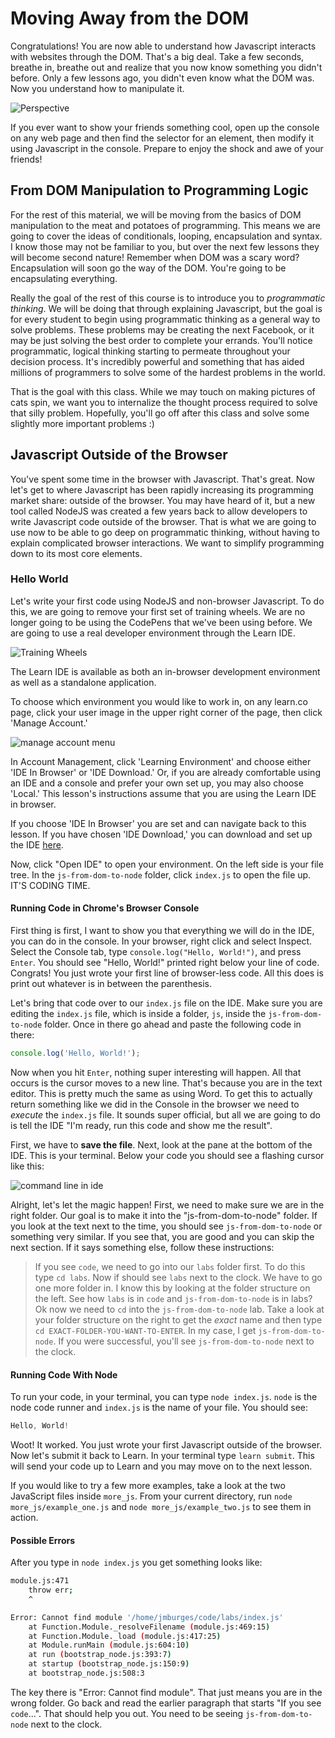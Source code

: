 # Moving Away from the DOM

Congratulations! You are now able to understand how Javascript interacts with
websites through the DOM. That's a big deal. Take a few seconds, breathe in,
breathe out and realize that you now know something you didn't before. Only a few
lessons ago, you didn't even know what the DOM was. Now you understand how to
manipulate it.

![Perspective](https://web-dev-readme-photos.s3.amazonaws.com/js/perspective.gif)

If you ever want to show your friends something cool, open up the console on any
web page and then find the selector for an element, then modify it using
Javascript in the console. Prepare to enjoy the shock and awe of your friends!

## From DOM Manipulation to Programming Logic

For the rest of this material, we will be moving from the basics of DOM
manipulation to the meat and potatoes of programming. This means we are going to
cover the ideas of conditionals, looping, encapsulation and syntax. I know those
may not be familiar to you, but over the next few lessons they will become
second nature! Remember when DOM was a scary word? Encapsulation will soon go
the way of the DOM. You're going to be encapsulating everything.

Really the goal of the rest of this course is to introduce you to _programmatic
thinking_. We will be doing that through explaining Javascript, but the goal is
for every student to begin using programmatic thinking as a general way to solve
problems. These problems may be creating the next Facebook, or it may be just
solving the best order to complete your errands. You'll notice programmatic,
logical thinking starting to permeate throughout your decision process. It's
incredibly powerful and something that has aided millions of programmers to
solve some of the hardest problems in the world.

That is the goal with this class. While we may touch on making pictures of cats
spin, we want you to internalize the thought process required to solve that
silly problem. Hopefully, you'll go off after this class and solve some slightly
more important problems :)

## Javascript Outside of the Browser

You've spent some time in the browser with Javascript. That's great. Now let's
get to where Javascript has been rapidly increasing its programming market
share: outside of the browser. You may have heard of it, but a new tool called
NodeJS was created a few years back to allow developers to write Javascript code
outside of the browser. That is what we are going to use now to be able to go
deep on programmatic thinking, without having to explain complicated browser
interactions. We want to simplify programming down to its most core elements.

### Hello World

Let's write your first code using NodeJS and non-browser Javascript. To do this,
we are going to remove your first set of training wheels. We are no longer going
to be using the CodePens that we've been using before. We are going to use a
real developer environment through the Learn IDE.

![Training Wheels](https://web-dev-readme-photos.s3.amazonaws.com/js/training_wheels.gif)

The Learn IDE is available as both an in-browser development environment as well
as a standalone application.

To choose which environment you would like to work in, on any learn.co page,
click your user image in the upper right corner of the page, then click
'Manage Account.'

![manage account menu](https://curriculum-content.s3.amazonaws.com/node-js/manage_account.png)

In Account Management, click 'Learning Environment' and choose either 'IDE In
Browser' or 'IDE Download.' Or, if you are already comfortable using an IDE and
a console and prefer your own set up, you may also choose 'Local.' This
lesson's instructions assume that you are using the Learn IDE in browser.

If you choose 'IDE In Browser' you are set and can navigate back to this lesson.
If you have chosen 'IDE Download,' you can download and set up the IDE
[here][ide].

Now, click "Open IDE" to open your environment. On the left side is your file
tree. In the `js-from-dom-to-node` folder, click `index.js` to open the file up.
IT'S CODING TIME.

#### Running Code in Chrome's Browser Console

First thing is first, I want to show you that everything we will do in the IDE,
you can do in the console. In your browser, right click and select Inspect.
Select the Console tab, type `console.log("Hello, World!")`, and press `Enter`.
You should see "Hello, World!" printed right below your line of code. Congrats!
You just wrote your first line of browser-less code. All this does is print out
whatever is in between the parenthesis.

Let's bring that code over to our `index.js` file on the IDE. Make sure you
are editing the `index.js` file, which is inside a folder, `js`, inside the
`js-from-dom-to-node` folder. Once in there go ahead and paste the following
code in there:

```javascript
console.log('Hello, World!');
```

Now when you hit `Enter`, nothing super interesting will happen. All that occurs
is the cursor moves to a new line. That's because you are in the text editor.
This is pretty much the same as using Word. To get this to actually return
something like we did in the Console in the browser we need to _execute_ the
`index.js` file. It sounds super official, but all we are going to do is tell
the IDE "I'm ready, run this code and show me the result".

First, we have to **save the file**. Next, look at the pane at the bottom of the
IDE. This is your terminal. Below your code you should see a flashing cursor
like this:

![command line in ide](https://web-dev-readme-photos.s3.amazonaws.com/js/ide-command-line.png)

Alright, let's let the magic happen! First, we need to make sure we are in the
right folder. Our goal is to make it into the "js-from-dom-to-node" folder. If
you look at the text next to the time, you should see `js-from-dom-to-node` or
something very similar. If you see that, you are good and you can skip the next
section. If it says something else, follow these instructions:

> If you see `code`, we need to go into our `labs` folder first. To do this type
> `cd labs`. Now if should see `labs` next to the clock. We have to go one more
> folder in. I know this by looking at the folder structure on the left. See how
> `labs` is in `code` and `js-from-dom-to-node` is in labs? Ok now we need to `cd`
> into the `js-from-dom-to-node` lab. Take a look at your folder structure on the
> right to get the _exact_ name and then type `cd EXACT-FOLDER-YOU-WANT-TO-ENTER`.
> In my case, I get `js-from-dom-to-node`. If you were successful, you'll see
> `js-from-dom-to-node` next to the clock.

#### Running Code With Node

To run your code, in your terminal, you can type `node index.js`. `node`
is the node code runner and `index.js` is the name of your file. You should see:

```js
Hello, World!
```

Woot! It worked. You just wrote your first Javascript outside of the browser.
Now let's submit it back to Learn. In your terminal type `learn submit`. This
will send your code up to Learn and you may move on to the next lesson.

If you would like to try a few more examples, take a look at the two JavaScript
files inside `more_js`. From your current directory, run `node more_js/example_one.js` and `node more_js/example_two.js` to see them in action.

#### Possible Errors

After you type in `node index.js` you get something looks like:

```sh
module.js:471
    throw err;
    ^

Error: Cannot find module '/home/jmburges/code/labs/index.js'
    at Function.Module._resolveFilename (module.js:469:15)
    at Function.Module._load (module.js:417:25)
    at Module.runMain (module.js:604:10)
    at run (bootstrap_node.js:393:7)
    at startup (bootstrap_node.js:150:9)
    at bootstrap_node.js:508:3
```

The key there is "Error: Cannot find module". That just means you are in the
wrong folder. Go back and read the earlier paragraph that starts "If you see
`code`...". That should help you out. You need to be seeing
`js-from-dom-to-node` next to the clock.

[ide]: http://help.learn.co/the-learn-ide/how-to-download-and-use-learn-ide-3
